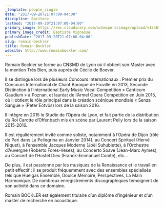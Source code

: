 ```yaml
---
_template: people_single
date: "2017-09-20T21:07:00-04:00"
discipline: Baritone
lastmod: "2017-09-20T21:07:00-04:00"
primary_image: https://res.cloudinary.com/schmopera/image/upload/v1546741213/media/2019/01/RomainBockler.jpg
primary_image_credit: Baptiste Vignasse
publishDate: "2017-09-20T21:07:00-04:00"
slug: romain-bockler
title: Romain Bockler
website: http://www.romainbockler.com/
---
```

Romain Bockler se forme au CNSMD de Lyon où il obtient son Master avec la mention Très Bien, puis auprès de Cécile de Boever.
 
Il se distingue lors de plusieurs Concours Internationaux : Premier prix du Concours International de Chant Baroque de Froville en 2013, Seconde Distinction à l’International Early Music Vocal Competition « Canticum Gaudium » à Poznan, et lauréat de l’Armel Opera Competition en Juin 2015, où il obtient le rôle principal dans la création scénique mondiale « Senza Sangue » (Peter Eötvös) lors de la saison 2016.
 
Il intègre en 2015 le Studio de l’Opéra de Lyon, et fait partie de la distribution du Roi Carotte d’Offenbach mis en scène par Laurent Pelly lors de la saison 2015-2016.
 
Il est régulièrement invité comme soliste, notamment à l’Opéra de Dijon (rôle de Peri dans La Pellegrina en Janvier 2014), au Concert Spirituel (Hervé Niquet), à l’ensemble Jacques Moderne (Joël Suhubiette), à l’Orchestre d’Auvergne (Roberto Fores-Veses), au Concerto Soave (Jean-Marc Aymes), au Concert de l’Hostel Dieu (Franck-Emmanuel Comte), etc…
 
De plus, il est passionné par les musiques de la Renaissance et le travail en petit effectif : il se produit fréquemment avec des ensembles spécialisés tels que Huelgas Ensemble, Doulce Mémoire, Perspectives, La Main Harmonique. De nombreux enregistrements discographiques témoignent de son activité dans ce domaine.
 
Romain BOCKLER est également titulaire d’un diplôme d’ingénieur et d’un master de recherche en acoustique.